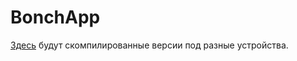 # BonchApp


[Здесь](https://drive.google.com/open?id=0B9MDlMh3gosna2xTTzFvWTVZSUk) будут скомпилированные версии под разные устройства.
